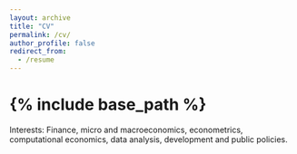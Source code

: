 ```yaml
---
layout: archive
title: "CV"
permalink: /cv/
author_profile: false
redirect_from:
  - /resume
---
```

<object data="/files/CV-GabrielSanchez.pdf" width="1000" height="500" type='application/pdf'></object>

{% include base_path %}
=====
Interests: Finance, micro and macroeconomics, econometrics, computational economics, data analysis, development and public policies.